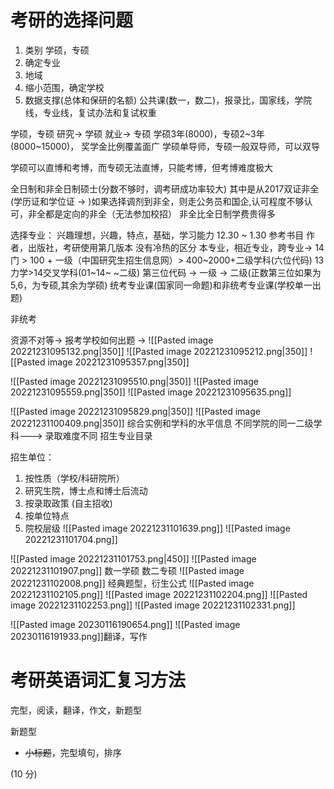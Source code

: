 # 考研的选择问题
1. 类别   学硕，专硕
2. 确定专业
3. 地域
4. 缩小范围，确定学校
5. 数据支撑(总体和保研的名额)  公共课(数一，数二)，报录比，国家线，学院线，专业线，复试办法和复试权重


学硕，专硕
研究-> 学硕
就业-> 专硕
学硕3年(8000)，专硕2~3年(8000~15000)， 
奖学金比例覆盖面广
学硕单导师，专硕一般双导师，可以双导

学硕可以直博和考博，而专硕无法直博，只能考博，但考博难度极大

全日制和非全日制硕士(分数不够时，调考研成功率较大)
其中是从2017双证非全(学历证和学位证 -> )如果选择调剂到非全，则走公务员和国企,认可程度不够认可，非全都是定向的非全（无法参加校招）
非全比全日制学费贵得多

选择专业： 
兴趣理想，兴趣，特点，基础，学习能力
12.30 ~ 1.30  参考书目  作者，出版社，考研使用第几版本
没有冷热的区分
本专业，相近专业，跨专业->
14门 > 100 + 一级（中国研究生招生信息网）> 400~2000+二级学科(六位代码)
13力学>14交叉学科(01~14~ ~二级)
第三位代码 -> 一级 -> 二级(正数第三位如果为5,6，为专硕,其余为学硕)
统考专业课(国家同一命题)和非统考专业课(学校单一出题)

非统考

资源不对等-> 报考学校如何出题 -> 
![[Pasted image 20221231095132.png|350]]
![[Pasted image 20221231095212.png|350]]
![[Pasted image 20221231095357.png|350]]

![[Pasted image 20221231095510.png|350]]
![[Pasted image 20221231095559.png|350]]
![[Pasted image 20221231095635.png]]

![[Pasted image 20221231095829.png|350]]
![[Pasted image 20221231100409.png|350]]
综合实例和学科的水平信息
不同学院的同一二级学科---> 录取难度不同
招生专业目录

招生单位：
1. 按性质（学校/科研院所）
2. 研究生院，博士点和博士后流动
3. 按录取政策 (自主招收)
4. 按单位特点
5. 院校层级
![[Pasted image 20221231101639.png]]
![[Pasted image 20221231101704.png]]

![[Pasted image 20221231101753.png|450]]
![[Pasted image 20221231101907.png]]
数一学硕
数二专硕
![[Pasted image 20221231102008.png]]
经典题型，衍生公式
![[Pasted image 20221231102105.png]]
![[Pasted image 20221231102204.png]]
![[Pasted image 20221231102253.png]]
![[Pasted image 20221231102331.png]]


![[Pasted image 20230116190654.png]]
![[Pasted image 20230116191933.png]]翻译，写作

# 考研英语词汇复习方法
完型，阅读，翻译，作文，新题型

新题型
- ~~小标题~~，完型填句，排序

(10 分)